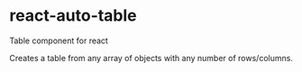 # react-auto-table
Table component for react

Creates a table from any array of objects with any number of rows/columns.
